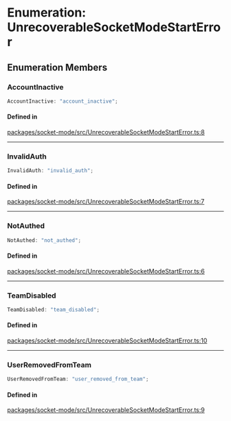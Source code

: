 # Enumeration: UnrecoverableSocketModeStartError

## Enumeration Members

### AccountInactive

```ts
AccountInactive: "account_inactive";
```

#### Defined in

[packages/socket-mode/src/UnrecoverableSocketModeStartError.ts:8](https://github.com/slackapi/node-slack-sdk/blob/main/packages/socket-mode/src/UnrecoverableSocketModeStartError.ts#L8)

***

### InvalidAuth

```ts
InvalidAuth: "invalid_auth";
```

#### Defined in

[packages/socket-mode/src/UnrecoverableSocketModeStartError.ts:7](https://github.com/slackapi/node-slack-sdk/blob/main/packages/socket-mode/src/UnrecoverableSocketModeStartError.ts#L7)

***

### NotAuthed

```ts
NotAuthed: "not_authed";
```

#### Defined in

[packages/socket-mode/src/UnrecoverableSocketModeStartError.ts:6](https://github.com/slackapi/node-slack-sdk/blob/main/packages/socket-mode/src/UnrecoverableSocketModeStartError.ts#L6)

***

### TeamDisabled

```ts
TeamDisabled: "team_disabled";
```

#### Defined in

[packages/socket-mode/src/UnrecoverableSocketModeStartError.ts:10](https://github.com/slackapi/node-slack-sdk/blob/main/packages/socket-mode/src/UnrecoverableSocketModeStartError.ts#L10)

***

### UserRemovedFromTeam

```ts
UserRemovedFromTeam: "user_removed_from_team";
```

#### Defined in

[packages/socket-mode/src/UnrecoverableSocketModeStartError.ts:9](https://github.com/slackapi/node-slack-sdk/blob/main/packages/socket-mode/src/UnrecoverableSocketModeStartError.ts#L9)
